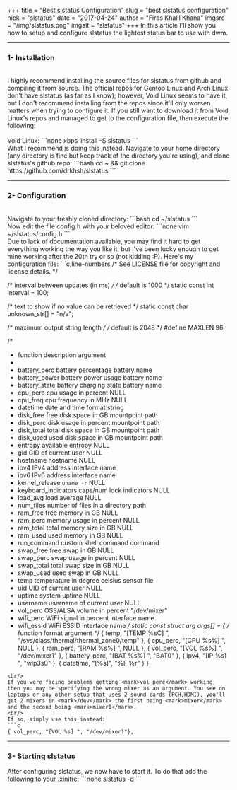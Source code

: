 +++
title = "Best slstatus Configuration"
slug = "best slstatus configuration"
nick = "slstatus"
date = "2017-04-24"
author = "Firas Khalil Khana"
imgsrc = "/img/slstatus.png"
imgalt = "slstatus"
+++
In this article I'll show you how to setup and configure slstatus the lightest status bar to use with dwm.
<br/>
<hr/>
<h3 id="Installation">1- Installation</h3>
<br/>
I highly recommend installing the source files for slstatus from github and compiling it from source. The official repos for Gentoo Linux and Arch Linux don't have slstatus (as far as I know); however, Void Linux seems to have it, but I don't recommend installing from the repos since it'll only worsen matters when trying to configure it. If you still want to download it from Void Linux's repos and managed to get to the configuration file, then execute the following:
<br/>
<br/>
Void Linux:
```none
xbps-install -S slstatus
```
<br/>
What I recommend is doing this instead. Navigate to your home directory (any directory is fine but keep track of the directory you're using), and clone slstatus's github repo:
```bash
cd ~ && git clone https://github.com/drkhsh/slstatus
```
<hr/>
<h3 id="Configuration">2- Configuration</h3>
<br/>
Navigate to your freshly cloned directory:
```bash
cd ~/slstatus
```
<br/>
Now edit the file config.h with your beloved editor:
```none
vim ~/slstatus/config.h
```
<br/>
Due to lack of documentation available, you may find it hard to get everything working the way you like it, but I've been lucky enough to get mine working after the 20th try or so (not kidding :P). Here's my configuration file:
```c,line-numbers
/* See LICENSE file for copyright and license details. */

/* interval between updates (in ms) */
/* default is 1000 */
static const int interval = 100;

/* text to show if no value can be retrieved */
static const char unknown_str[] = "n/a";

/* maximum output string length */
/* default is 2048 */
#define MAXLEN 96

/*
 * function             description                     argument
 *
 * battery_perc         battery percentage              battery name
 * battery_power        battery power usage             battery name
 * battery_state        battery charging state          battery name
 * cpu_perc             cpu usage in percent            NULL
 * cpu_freq             cpu frequency in MHz            NULL
 * datetime             date and time                   format string
 * disk_free            free disk space in GB           mountpoint path
 * disk_perc            disk usage in percent           mountpoint path
 * disk_total           total disk space in GB          mountpoint path
 * disk_used            used disk space in GB           mountpoint path
 * entropy              available entropy               NULL
 * gid                  GID of current user             NULL
 * hostname             hostname                        NULL
 * ipv4                 IPv4 address                    interface name
 * ipv6                 IPv6 address                    interface name
 * kernel_release       `uname -r`                      NULL
 * keyboard_indicators  caps/num lock indicators        NULL
 * load_avg             load average                    NULL
 * num_files            number of files in a directory  path
 * ram_free             free memory in GB               NULL
 * ram_perc             memory usage in percent         NULL
 * ram_total            total memory size in GB         NULL
 * ram_used             used memory in GB               NULL
 * run_command          custom shell command            command
 * swap_free            free swap in GB                 NULL
 * swap_perc            swap usage in percent           NULL
 * swap_total           total swap size in GB           NULL
 * swap_used            used swap in GB                 NULL
 * temp                 temperature in degree celsius   sensor file
 * uid                  UID of current user             NULL
 * uptime               system uptime                   NULL
 * username             username of current user        NULL
 * vol_perc             OSS/ALSA volume in percent      "/dev/mixer"
 * wifi_perc            WiFi signal in percent          interface name
 * wifi_essid           WiFi ESSID                      interface name
 */
static const struct arg args[] = {
	/* function format          argument */
	{ temp, "[TEMP %sC] ", "/sys/class/thermal/thermal_zone0/temp" },
	{ cpu_perc, "[CPU %s%] ", NULL },
	{ ram_perc, "[RAM %s%] ", NULL },
	{ vol_perc, "[VOL %s%] ", "/dev/mixer1" },
	{ battery_perc, "[BAT %s%] ", "BAT0" },
	{ ipv4, "[IP %s] ", "wlp3s0" },
	{ datetime, "[%s]", "%F %r" }
}
```
<br/>
If you were facing problems getting <mark>vol_perc</mark> working, then you may be specifying the wrong mixer as an argument. You see on laptops or any other setup that uses 2 sound cards (PCH,HDMI), you'll get 2 mixers in <mark>/dev</mark> the first being <mark>mixer</mark> and the second being <mark>mixer1</mark>.
<br/>
If so, simply use this instead:
```c
{ vol_perc, "[VOL %s] ", "/dev/mixer1"},
```
<hr/>
<h3 id="Starting_slstatus">3- Starting slstatus</h3>
After configuring slstatus, we now have to start it. To do that add the following to your .xinitrc:
```none
slstatus -d
```
